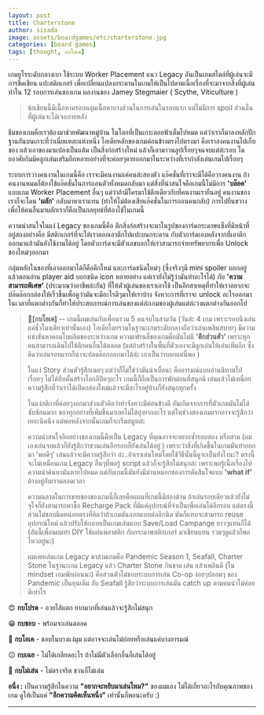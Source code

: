 ```yaml
---
layout: post
title: Charterstone
author: sisada
image: assets/boardgames/etc/charterstone.jpg
categories: [board games]
tags: [thought, กบโอเค]
---
```

เกมยูโรระดับกลางเบา ใช้ระบบ Worker Placement แนว Legacy อันเป็นเกมสไตล์ที่ผู้เล่นจะมีการขีดเขียน แปะสติกเกอร์ เพื่อเปลี่ยนแปลงกระดานในเกมให้เป็นไปตามเนื้อเรื่องที่จะมาจากสิ่งที่ผู้เล่นทำใน 12 รอบการเล่นของเกม ผลงานของ Jamey Stegmaier ( Scythe, Viticulture )

> ข้อเขียนนี้มีเนื้อหาครอบคลุมเนื้อหาบางส่วนในการเล่นในรอบแรก แต่ไม่มีการ spoil ส่วนอื่นที่ผู้เล่นจะได้เจอภายหลัง


ธีมของเกมคือเราต้องมาช่วยพัฒนาหมู่บ้าน ในโลกที่เป็นเกาะลอยฟ้าเต็มไปหมด แต่ว่าเราก็มาลงหลักปักฐานกันบนเกาะที่ว่าเนี่ยแหละแห่งหนึ่ง ไอเดียหลักของเกมค่อนข้างตรงไปตรงมา คือเราลงคนงานไปเก็บของ แล้วเอาของมาแปลงเป็นแต้ม เป็นสิ่งก่อสร้างใหม่ แล้วก็เอามาวนลูปเรื่อยๆจนจบแต่ล่ะรอบ โดยอาศัยกิมมิคลูกเล่นเสริมอีกหลายอย่างที่จะค่อยๆคายออกมาในระหว่างที่เรากำลังเล่นเกมไปเรื่อยๆ

ระบบการวางคนงานในเกมนี้คือ เราจะมีคนงานแค่คนล่ะสองตัว แอ๊คชั่นที่เราจะมีได้คือวางคนงาน ถ้าคนงานหมดก็ต้องใช้แอ๊คชั่นในการถอนตัวทั้งหมดกลับมา แต่สิ่งที่น่าสนใจคือเกมนี้ไม่มีการ **'บล๊อค'** แบบเกม Worker Placement อื่นๆ แต่ว่าถ้ามีใครมาใช้ตึกเดียวกับที่คนงานเรายืนอยู่ คนงานของเราก็จะโดน **'ผลัก'** กลับมาหาเราแทน (ทำให้ไม่ต้องเสียแอ๊คชั่นในการถอนคนกลับ) การไปยืนขวางเพื่อให้คนอื่นมาผลักเราก็คือเป็นกลยุทธ์ที่ต้องใช้ในเกมนี้

ความน่าสนใจในแง่ Legacy ของเกมนี้คือ ตึกสิ่งก่อสร้างจะมาในรูปของการ์ดกระดาษแข็งที่มีหน้าที่อยู่สองอย่างคือ มีสติกเกอร์ที่จะให้เราลอกเอาตึกไปแปะบนกระดาน กับตัวการ์ดเองหลังจากที่เอาตึกออกมาแล้วมันยังใช้งานได้อยู่ โดยตัวการ์ดจะมีตัวเลขบอกให้เราสามารถจ่ายทรัพยากรเพื่อ Unlock ของใหม่ๆออกมา

กลุ่มหลักในของที่เอาออกมาได้ก็คือตึกใหม่ และการ์ดชนิดใหม่ๆ (ซึ่งจริงๆมี mini spoiler บอกอยู่แล้วตอนอ่าน player aid บอกชนิด icon หลายอย่าง แค่เรายังไม่รู้ว่ามันทำอะไรได้) กับ **'ความสามารถพิเศษ'** (ประมาณว่าอาชีพล่ะกัน) ที่ให้ตัวผู้เล่นของเราเอาใช้ เป็นอีกสาเหตุที่ทำให้เราอยากจะปล๊ดล๊อกกล่องให้เร็วขึ้นเพื่อดูว่ามันจะมีอะไรดีๆมาให้เราบ้าง จังหวะการที่เราจะ unlock อะไรออกมาในเวลาที่แตกต่างกันก็ทำให้ประสบการณ์การเล่นของแต่ล่ะเกมของผู้เล่นแต่ล่ะวงแตกต่างกันออกไป

> 🐸**[กบโอเค]** -- เกมนี้ผมเล่นกับเพื่อนรวม 5 คนจบในสามวัน (วันล่ะ 4 เกม เพราะรอบนึงเล่นแค่ชั่วโมงเดียวเท่านั้นเอง) ไอเดียโดยรวมในฐานะเกมระดับกลางถือว่าเล่นเพลินสบายๆ มีความแข่งขันหาคอมโบผลิตของระหว่างเกม ความเฟรนลี่ของเกมคือมันไม่มี **'ตึกส่วนตัว'** เพราะทุกคนสามารถเดินไปใช้ตึกคนอื่นได้ตลอด (แต่ถ้าสร้างในพื้นที่ตัวเองจะมีลูกเล่นให้เล่นเพิ่มอีก ซึ่งคิดว่าเล่นรอบแรกก็น่าจะปลดล๊อกออกมาได้ล่ะ เอาเป็นว่าบอกแค่นี้พอ )
> 
> ในแง่ Story ส่วนตัวรู้สึกเฉยๆ แต่ว่าก็ไม่ใช่ว่ามันน่าเบื่อนะ คืออารมณ์แบบอ่านนิทานไปเรื่อยๆ ไม่ได้บีบคั้นสร้างโลกอีปิคๆอะไร เกมนี้ก็ถือเป็นการพักผ่อนที่สนุกดี เล่นแล้วไม่เหนื่อย ความรู้สึกที่ว่าเราได้เปิดกล่องใหม่แล้วจะมีอะไรอยู่บ้างก็ยังสนุกทุกครั้ง
> 
> ในแง่กติกาที่ค่อยๆงอกมาส่วนตัวคิดว่าทำจังหวะมีค่อนข้างดี อันเกิดจากการที่ตัวเกมมันไม่ได้ซับซ้อนมาก ของทุกอย่างที่เพิ่มขึ้นมาเลยไม่ได้ยุ่งยากอะไร แต่ในช่วงสองเกมแรกอาจจะรู้สึกว่าเยอะนิดนึง แต่พอหลังจากนั้นเกมก็จะเริ่มสมูทล่ะ
> 
> ความน่าสนใจอีกอย่างของเกมนี้คือเป็น Legacy ที่คุณอาจจะอยากซ้ำรอบสอง หรือสาม (ผมเองเล่นจบแล้วก็ยังรู้สึกว่าชวนเล่นอีกรอบก็ยังเล่นได้อยู่ ) เพราะว่าสิ่งที่เกิดขึ้นในเกมมันทำออกมา 'พอดีๆ' เล่นแล้วจะมีความรู้สึกว่า อ่ะ..ถ้าเราเล่นใหม่โดยใช้วิธีนั้นนี้ดูจะเป็นยังไงนะ? ตรงนี้จะไม่เหมือนเกม Legacy อื่นๆที่พอรู้ script แล้วก็จะรู้สึกไม่สนุกล่ะ เพราะพอรู้เนื้อเรื่องไปความน่าค้นหามันหายไปหมด แต่กับเกมนี้มันยังมีม่านหมอกของการตัดสินใจแบบ **'what if'** ค้างอยู่กับเราตลอดเวลา
> 
> ความฉลาดในการขายของของเกมนี้ก็เลยคือแผนที่เกมนี้มีสองด้าน ถ้าเล่นรอบเดียวแล้วยังไม่จุใจก็ยังสามารถหาซื้อ Recharge Pack ที่มีแค่อุปกรณ์ที่จำเป็นเพื่อเล่นได้อีกรอบ แต่ตรงนี้ส่วนไม่ชอบนิดหน่อยตรงที่คิดว่าถ้าเกมมันออกแบบต่ออีกนิด มันก็แทบจะสามารถ reuse อุปกรณ์ใหม่ แล้วปรับให้กลายเป็นเกมเล่นแบบ Save/Load Campange ยาวๆแทนก็ได้ (อันนี้เพื่อนผมทำ DIY ใช้แผ่นพลาสติก กับกระดาษสติกเกอร์ มาเขียนแทน รวมๆดูแล้วก็พอไหวอยู่นะ)
> 
> ผมเคยเล่นเกม Legacy มาสามเกมคือ Pandemic Season 1, Seafall, Charter Stone ในฐานะเกม Legacy แล้ว Charter Stone กินขาด เล่น แล้วเพลินดี (ใน mindset เกมพักผ่อนนะ) คือส่วนตัวไม่ชอบระบบการเล่น Co-op ง่อยๆปลอมๆ ของ Pandemic เป็นทุนเดิม กับ Seafall รู้สึกว่าระบบการเล่นมัน catch up ตามคนนำไม่ค่อยดีเท่าไร


😍 **กบโปรด** - อวยไส้แตก ยากมากที่เล่นแล้วจะรู้สึกไม่สนุก

😁 **กบชอบ** - พร้อมจะเล่นตลอด

🙂 **กบโอเค** - ชอบในบางแง่มุม แต่อาจจะเล่นไม่บ่อยหรือเล่นแค่บางอารมณ์

😐 **กบเฉย** - ไม่ได้เกลียดอะไร ถ้าไม่มีตัวเลือกอื่นก็เล่นได้อยู่

🖕 **กบไม่เล่น** - ไม่ตรงจริต ชวนก็ไม่เล่น

**อนึ่ง :** เป็นความรู้สึกในความ **"อยากจะหยิบมาเล่นไหม?"** ของผมเอง ไม่ได้เกี่ยวอะไรกับคุณภาพของเกม ดูให้เป็นแค่ **"อีกความคิดเห็นหนึ่ง"** เท่านั้นก็พอนะครับ :)



---

